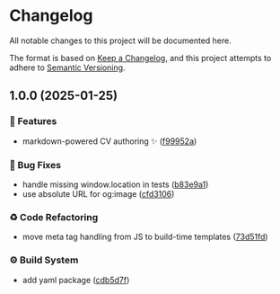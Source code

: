 # Changelog

All notable changes to this project will be documented here.

The format is based on [Keep a Changelog](https://keepachangelog.com/en/1.0.0/), and this project attempts to adhere to [Semantic Versioning](https://semver.org/spec/v2.0.0.html).

## 1.0.0 (2025-01-25)


### 🚀 Features

* markdown-powered CV authoring ✨ ([f99952a](https://github.com/engineervix/cv/commit/f99952aca879aa0a042fe284d61e85fba5d3c925))


### 🐛 Bug Fixes

* handle missing window.location in tests ([b83e9a1](https://github.com/engineervix/cv/commit/b83e9a10d665e137831d8b35ec86d6a9c9c5aa17))
* use absolute URL for og:image ([cfd3106](https://github.com/engineervix/cv/commit/cfd310684d1fa66a3fa6f742539ecf0517400a20))


### ♻️ Code Refactoring

* move meta tag handling from JS to build-time templates ([73d51fd](https://github.com/engineervix/cv/commit/73d51fd3d30a50ac22d2d9eff7e54732e23fd1cd))


### ⚙️ Build System

* add yaml package ([cdb5d7f](https://github.com/engineervix/cv/commit/cdb5d7f471b640667fe3e525150a636d464a2488))
